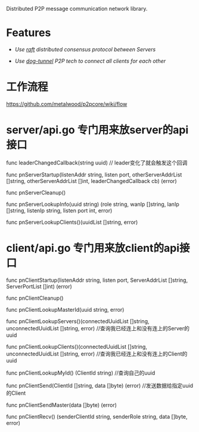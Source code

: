 Distributed P2P message communication network library.

# Features

* *Use [raft](https://github.com/hashicorp/raft) distributed consensus protocol between Servers*

* *Use [dog-tunnel](https://github.com/vzex/dog-tunnel) P2P tech to connect all clients for each other*

# 工作流程

https://github.com/metalwood/p2pcore/wiki/flow



# server/api.go 专门用来放server的api接口

func leaderChangedCallback(string uuid) // leader变化了就会触发这个回调


func pnServerStartup(listenAddr string, listen port, otherServerAddrList []string, otherServerAddrList []int, leaderChangedCallback cb) (error)

func pnServerCleanup()

func pnServerLookupInfo(uuid string) (role string, wanIp []string, lanIp []string, listenIp string, listen port int, error)

func pnServerLookupClients()(uuidList []string, error)



# client/api.go 专门用来放client的api接口

func pnClientStartup(listenAddr string, listen port, ServerAddrList []string, ServerPortList []int) (error)

func pnClientCleanup()

func pnClientLookupMasterId(uuid string, error)

func pnClientLookupServers()(connectedUuidList []string, unconnectedUuidList []string, error) //查询我已经连上和没有连上的Server的uuid

func pnClientLookupClients()(connectedUuidList []string, unconnectedUuidList []string, error) //查询我已经连上和没有连上的Client的uuid

func pnClientLookupMyId() (ClientId string) //查询自己的uuid

func pnClientSend(ClientId []string, data []byte) (error) //发送数据给指定uuid的Client

func pnClientSendMaster(data []byte) (error)

func pnClientRecv() (senderClientId string, senderRole string, data []byte, error)
